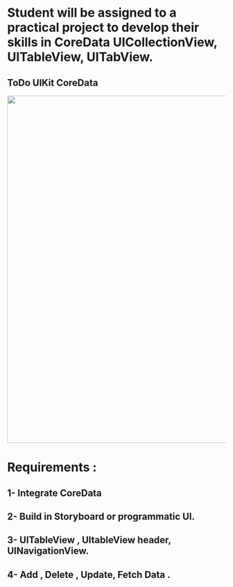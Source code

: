 # Student will be assigned to a practical project to develop their skills in CoreData UICollectionView, UITableView, UITabView. 


## ToDo UIKit CoreData

<image src = https://user-images.githubusercontent.com/34104180/141277627-f8b6f019-029f-467f-b51c-513160c39c9f.PNG width="800" hieght = "800" />

# Requirements : 

## 1- Integrate CoreData
## 2- Build in Storyboard or programmatic UI.
## 3- UITableView , UItableView header, UINavigationView. 
## 4- Add , Delete , Update, Fetch Data .
